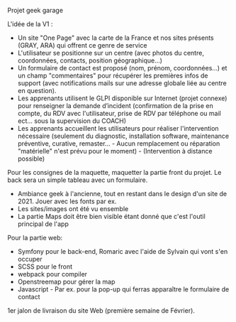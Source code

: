 Projet geek garage
 

L'idée de la V1 :
- Un site "One Page" avec la carte de la France et nos sites présents (GRAY, ARA) qui offrent ce genre de service
- L'utilisateur se positionne sur un centre (avec photos du centre, coordonnées, contacts, position géographique...)
- Un formulaire de contact est proposé (nom, prénom, coordonnées...) et un champ "commentaires" pour récupérer les premières infos de support (avec notifications mails sur une adresse globale liée au centre en question).
- Les apprenants utilisent le GLPI disponible sur Internet (projet connexe) pour renseigner la demande d’incident (confirmation de la prise en compte, du RDV avec l'utilisateur, prise de RDV par téléphone ou mail ect... sous la supervision du COACH)
- Les apprenants accueillent les utilisateurs pour réaliser l'intervention nécessaire (seulement du diagnostic, installation software, maintenance préventive, curative, remaster... - Aucun remplacement ou réparation "matérielle" n'est prévu pour le moment) - (Intervention à distance possible)


Pour les consignes de la maquette, maquetter la partie front du projet. Le back sera un simple tableau avec un formulaire.

- Ambiance geek à l'ancienne, tout en restant dans le design d'un site de 2021. Jouer avec les fonts par ex.
- Les sites/images ont été vu ensemble 
- La partie Maps doit être bien visible étant donné que c'est l'outil principal de l'app


Pour la partie web:

- Symfony pour le back-end, Romaric avec l'aide de Sylvain qui vont s'en occuper
- SCSS pour le front 
- webpack pour compiler
- Openstreemap pour gérer la map
- Javascript - Par ex. pour la pop-up qui ferras apparaître le formulaire de contact


1er jalon de livraison du site Web (première semaine de Février).